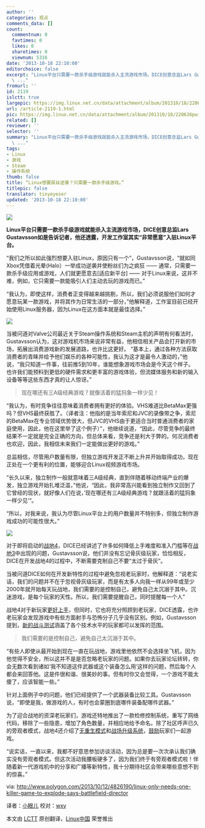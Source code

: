 ```yaml
---
author: ''
categories: 观点
comments_data: []
count:
  commentnum: 0
  favtimes: 0
  likes: 0
  sharetimes: 0
  viewnum: 5316
date: '2013-10-18 22:10:00'
editorchoice: false
excerpt: "Linux平台只需要一款杀手级游戏就能杀入主流游戏市场，DICE创意总监Lars Gustavsson如是告诉记者，他还透露，开发工作室其实非常愿意入驻Linux平台。\r\n我们之所以如此强烈想要入驻Linux，原因只有一个，Gustavsson说
  \ ..."
fromurl: ''
id: 2119
islctt: true
largepic: https://img.linux.net.cn/data/attachment/album/201310/18/220636pwibwlpypwl7bp4w.jpg
url: /article-2119-1.html
pic: https://img.linux.net.cn/data/attachment/album/201310/18/220636pwibwlpypwl7bp4w.jpg.thumb.jpg
related: []
reviewer: ''
selector: ''
summary: "Linux平台只需要一款杀手级游戏就能杀入主流游戏市场，DICE创意总监Lars Gustavsson如是告诉记者，他还透露，开发工作室其实非常愿意入驻Linux平台。\r\n我们之所以如此强烈想要入驻Linux，原因只有一个，Gustavsson说
  \ ..."
tags:
- Linux
- 游戏
- Steam
- 操作系统
thumb: false
title: “Linux想要屌丝逆袭？只需要一款杀手级游戏。”
titlepic: false
translator: tinyeyeser
updated: '2013-10-18 22:10:00'
---
```


 ![](https://img.linux.net.cn/data/attachment/album/201310/18/220636pwibwlpypwl7bp4w.jpg)


**Linux平台只需要一款杀手级游戏就能杀入主流游戏市场，DICE创意总监Lars Gustavsson如是告诉记者，他还透露，开发工作室其实“非常愿意”入驻Linux平台。**


“我们之所以如此强烈想要入驻Linux，原因只有一个”，Gustavsson说，“就如同Xbox凭借着光晕(Halo）一举成功逆袭并使粉丝们为之疯狂 —— 通常，只需要一款杀手级应用或游戏，人们就更愿意去[适应新平台] —— 对于Linux来说，这并不难，例如，它只需要一款能吸引人们主动去玩的游戏而已。”


“我认为，即使这样，消费者正变得越来越挑剔，所以，我们必须说服他们如何才愿意玩某一款游戏，并将其作为日常生活的一部分，”他解释道，工作室目前已经开始使用Linux服务器，因为Linux在这方面本就是最佳选择。”


![](https://img.linux.net.cn/data/attachment/album/201310/18/220640nrzepo6kkm3svchm.jpg) 


当被问道对Valve公司最近关于Steam操作系统和Steam主机的声明有何看法时，Gustavsson认为，这对游戏机市场来说非常有益，他相信相关产品会打开新的市场，拓展出消费游戏新的发展道路，也许比这更好。 “基本上，通过各种方法获取消费者的青睐并给予他们娱乐的各种可能性，我认为这才是最令人激动的，”他说，“我只知道一件事，往前推5到10年，谁能想象游戏市场会是今天这个样子。也许我们能预料到更低的硬件需求和更丰富的游戏体验，但流媒体服务和新的输入设备等等这些东西才真的让人惊讶。”



> 
> 现在哪还有三A级经典游戏？就像活着的猛犸象一样少见！
> 
> 
> 


“我认为，有时竞争往往意味着消费者拥有更好的体验。VHS难道比BetaMax更强吗？但VHS最终获胜了。（译者注：他指的是当年索尼和JVC的录像带之争，索尼的BetaMax在专业领域优势很大，但JVC的VHS由于更适合当时普通消费者的家庭使用，因此，他在这里举了这个例子）”，他继续说道，“因此，尽管竞争的最终结果不一定就是完全正确的方向，但总体来看，竞争还是利大于弊的。何况消费者也欢迎，因此，我相信未来我们一定能做出更好的游戏。”


总监相信，尽管用户数量有限，但独立游戏开发正不断上升并开始取得成功，现在正处在一个更有利的位置，能够迎合Linux视频游戏市场。


“长久以来，独立制作一般就意味着三A级经典，直到伴随着移动终端产业的爆发，独立游戏开始扎堆泛滥，”他说，“因此，我非常高兴能看到独立制作又回到了它曾经的现状，就好像人们在说，’现在哪还有三A级经典游戏？就跟活着的猛犸象一样少见‘“。


“所以，对我来说，我认为尽管Linux平台上的用户数量并不特别多，但独立制作游戏成功的可能性很大。”


![](https://img.linux.net.cn/data/attachment/album/201310/18/2206425g216r7dmg5f2g1p.jpg) 


对于即将启动的[战地4](http://www.polygon.com/game/battlefield-4/10364)，DICE已经讲述了许多如何降低上手难度和准入门槛等在[战地3](http://www.polygon.com/game/battlefield-3/1762)中出现的问题，Gustavsson说，他们并没有忘记骨灰级玩家，恰恰相反，DICE在开发战地4的过程中，不断需要克制自己不要“太过于骨灰”。


当被问道DICE如何在开发新特性的过程中避免忽视老玩家时，他解释道：“说老实话，我们的问题并不在于忽视骨灰级玩家，而是有太多人向我一样从99年或至少2000年就开始每天玩战地，我们需要的是控制自己，避免自己太沉溺于其中。沉迷游戏，是每个玩家的天性。所以，我们需要提醒自己，同时提醒每一个人”


战地4对于新玩家[更好上手](http://www.polygon.com/2013/10/3/4798128/we-should-be-slapped-for-battlefield-3s-unlocks-says-dice-creative)，但同时，它也将充分照顾到老玩家，DICE透露，也许老玩家会发现游戏中有些方面射手与恐怖分子几乎没有区别。例如，Gustavsson提到，[新的战斗测试](http://www.polygon.com/2013/9/4/4694158/battlefield-4-vehicle-test-range-server-options)涵盖了各个技术水平的玩家都可以发挥的范围。



> 
> 我们需要的是控制自己，避免自己太沉溺于其中。
> 
> 
> 


“有些人即使从最开始到现在一直在玩战地，游戏里他依然不会选择坐飞机，因为他觉得不安全，所以这并不是是否忽略老玩家的问题。如果你去玩家论坛转转，你会无数次看到诸如‘我不知道这件武器或这个装备怎么用‘这样的问题，然后每个人都会来回答他。这是件很和谐、很美妙的事。但有时你又会觉得，一个游戏不能太傻了，应该智能一些。”


针对上面例子中的问题，他们已经提供了一个武器装备比较工具。Gustavsson说，“即使是我，做游戏的人，有时也会蒙圈到底哪件装备配哪件武器。”


为了迎合战地的资深老玩家们，游戏还特地推出了一款检修控制系统，重写了网络代码，移除了一些隐患，增加了角色数量，并相应地给予命名。除了社区呼声已久的旁观者模式，战地4还介绍了[无重生模式](http://www.polygon.com/2013/9/26/4775632/battlefield-4s-multiplayer-modes-player-counts-detailed-by-dice)和[战场升级系统](http://www.polygon.com/2013/8/16/4627536/battlefield-4-kit-customization-field-upgrade-system-detailed)，[鼓励](http://www.polygon.com/2013/8/9/4607030/battlefield-4-will-encourage-but-never-force-team-play)玩家们一起游戏。


“说实话，一直以来，我都不好意思参加访谈活动，因为总是要一次次承认我们确实没有旁观者模式。但这次活动我腰板硬多了，因为我们终于有旁观者模式啦！伴随着新一代游戏机中的分享和广播等新特性，我十分期待社区会带来哪些意想不到的惊喜。”


 


via: <http://www.polygon.com/2013/10/12/4826190/linux-only-needs-one-killer-game-to-explode-says-battlefield-director>


译者：[小眼儿](https://github.com/tinyeyeser) 校对：[wxy](https://github.com/wxy)


本文由 [LCTT](https://github.com/LCTT/TranslateProject) 原创翻译，[Linux中国](http://linux.cn/) 荣誉推出